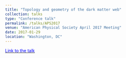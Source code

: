 ```yaml
---
title: "Topology and geometry of the dark matter web"
collection: talks
type: "Conference talk"
permalink: /talks/APS2017
venue: "American Physical Society April 2017 Meeting"
date: 2017-01-29
location: "Washington, DC"
---
```


[<u><span style="color:blue"> Link to the talk </span></u>](https://meetings.aps.org/Meeting/APR17/Session/M5.3)

